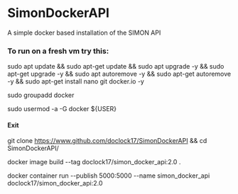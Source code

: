 # SimonDockerAPI
A simple docker based installation of the SIMON API

### To run on a fresh vm try this:

sudo apt update && sudo apt-get update && sudo apt upgrade -y && sudo apt-get upgrade -y && sudo apt autoremove -y && sudo apt-get autoremove -y && sudo apt-get install nano git docker.io -y

sudo groupadd docker

sudo usermod -a -G docker ${USER}

#### Exit

git clone https://www.github.com/doclock17/SimonDockerAPI && cd SimonDockerAPI/

docker image build --tag doclock17/simon_docker_api:2.0 .

docker container run --publish 5000:5000 --name simon_docker_api doclock17/simon_docker_api:2.0

